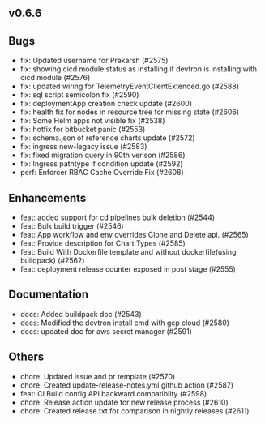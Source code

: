 ## v0.6.6




## Bugs
- fix: Updated username for Prakarsh (#2575)
- fix: showing cicd module status as installing if devtron is installing with cicd module (#2576)
- fix: updated wiring for TelemetryEventClientExtended.go (#2588)
- fix: sql script semicolon fix (#2590)
- fix: deploymentApp creation check update (#2600)
- fix: health fix for nodes in resource tree for missing state (#2606)
- fix: Some Helm apps not visible fix (#2538)
- fix: hotfix for bitbucket panic  (#2553)
- fix: schema.json of reference charts update  (#2572)
- fix: ingress new-legacy issue (#2583)
- fix: fixed migration query in 90th verison (#2586)
- fix: Ingress pathtype if condition update (#2592)
- perf: Enforcer RBAC Cache Override Fix (#2608)
## Enhancements
- feat: added support for cd pipelines bulk deletion (#2544)
- feat: Bulk build trigger (#2546)
- feat: App workflow and env overrides Clone and Delete api. (#2565)
- feat: Provide description for Chart Types (#2585)
- feat: Build With Dockerfile template and without dockerfile(using buildpack) (#2562)
- feat: deployment release counter exposed in post stage (#2555)
## Documentation
- docs: Added buildpack doc (#2543)
- docs: Modified the devtron install cmd with gcp cloud (#2580)
- docs: updated doc for aws secret manager  (#2591)
## Others
- chore: Updated issue and pr template (#2570)
- chore: Created update-release-notes.yml github action (#2587)
- feat: Ci Build config API backward compatibilty (#2598)
- chore: Release action update for new release process (#2610)
- chore: Created release.txt for comparison in nightly releases (#2611)
